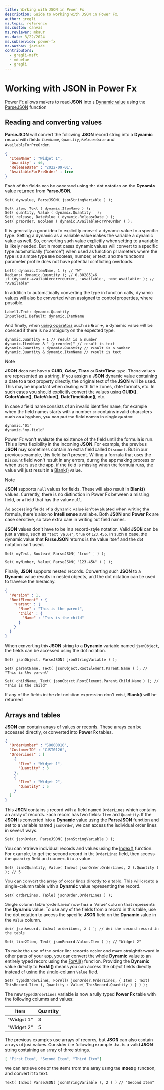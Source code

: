 ```yaml
---
title: Working with JSON in Power Fx
description: Guide to working with JSON in Power Fx.
author: gregli
ms.topic: reference
ms.custom: canvas
ms.reviewer: mkaur
ms.date: 3/22/2024
ms.subservice: power-fx
ms.author: jorisde
contributors:
  - gregli-msft
  - mduelae
  - gregli
---
```

# Working with JSON in Power Fx

Power Fx allows makers to read **JSON** into a [Dynamic value](untyped-object.md) using the [ParseJSON](reference/function-parsejson.md) function.

## Reading and converting values

**ParseJSON** will convert the following **JSON** record string into a **Dynamic** record with fields `ItemName`, `Quantity`, `ReleaseDate` and `AvailableForPreOrder`.

```JSON
{
  "ItemName" : "Widget 1",
  "Quantity" : 46,
  "ReleaseDate" : "2022-09-01",
  "AvailableForPreOrder" : true
}
```

Each of the fields can be accessed using the dot notation on the **Dynamic** value returned from **ParseJSON**.

```power-fx
Set( dynvalue, ParseJSON( jsonStringVariable ) );

Set( item, Text ( dynamic.ItemName ) );
Set( quantity, Value ( dynamic.Quantity ) );
Set( release, DateValue ( dynamic.ReleaseDate ) );
Set( preorder, Boolean ( dynamic.AvailableForPreOrder ) );
```

It is generally a good idea to explicitly convert a dynamic value to a specific type. Setting a dynamic as a variable value makes the variable a dynamic value as well. So, converting such value explicitly when setting to a variable is likely needed. But in most cases dynamic values will convert to a specific type automatically ("coerce") when used as function parameters where the type is a simple type like boolean, number, or text, and the function's parameter profile does not have potential conflicting overloads.

```power-fx
Left( dynamic.ItemName, 1 ); // "W"
Radians( dynamic.Quantity ); // 0.80285146
If (dynamic.AvailableForPreOrder, "Available", "Not Available" ); // "Available"
```

In addition to automatically converting the type in function calls, dynamic values will also be converted when assigned to control properties, where possible.

```power-fx
Label1.Text: dynamic.Quantity
InputText1.Default: dynamic.ItemName
```

And finally, when [using operators](./operators.md) such as **&** or **+**, a dynamic value will be coerced if there is no ambiguity on the expected type.

```power-fx
dynamic.Quantity + 1 // result is a number
dynamic.ItemName & " (preorder)" // result is text
dynamic.Quantity + dynamic.Quantity // result is a number
dynamic.Quantity & dynamic.ItemName // result is text
```

> [!NOTE]
> **JSON** does not have a **GUID**, **Color**, **Time** or **DateTime** type. These values are represented as a string. If you assign a **JSON** dynamic value containing a date to a text property directly, the original text of the **JSON** will be used. This may be important when dealing with time zones, date formats, etc. In such cases you should explicitly convert the values using **GUID()**, **ColorValue()**, **DateValue()**, **DateTimeValue()**, etc.

In case a field name consists of an invalid identifier name, for example when the field names starts with a number or contains invalid characters such as a hyphen, you can put the field names in single quotes:

```power-fx
dynamic.'01'
dynamic.'my-field'
```

Power Fx won't evaluate the existence of the field until the formula is run. This allows flexibility in the incoming **JSON**. For example, the previous **JSON** may sometimes contain an extra field called `Discount`. But in our previous example, this field isn't present. Writing a formula that uses the `Discount` field won't result in any errors, during the app making process or when users use the app. If the field is missing when the formula runs, the value will just result in a [Blank()](reference/function-isblank-isempty.md) value.

> [!NOTE]
> **JSON** supports `null` values for fields. These will also result in **Blank()** values. Currently, there is no distinction in Power Fx between a missing field, or a field that has the value `null`.

As accessing fields of a dynamic value isn't evaluated when writing the formula, there's also no **Intellisense** available. Both **JSON** and **Power Fx** are case sensitive, so take extra care in writing out field names.

**JSON** values don't have to be in a record-style notation. Valid **JSON** can be just a value, such as `"text value"`,  `true` or `123.456`. In such a case, the dynamic value that **ParseJSON** returns is the value itself and the dot notation isn't used.

```power-fx
Set( myText, Boolean( ParseJSON( "true" ) ) );

Set( myNumber, Value( ParseJSON( "123.456" ) ) );
```

Finally, **JSON** supports nested records. Converting such **JSON** to a **Dynamic** value results in nested objects, and the dot notation can be used to traverse the hierarchy.

```JSON
{
  "Version" : 1,
  "RootElement" : {
    "Parent" : {
      "Name" : "This is the parent",
      "Child" : {
        "Name" : "This is the child"
      }
    }
  }
}
```

When converting this **JSON** string to a **Dynamic** variable named `jsonObject`, the fields can be accessed using the dot notation.

```power-fx
Set( jsonObject, ParseJSON( jsonStringVariable ) );

Set( parentName, Text( jsonObject.RootElement.Parent.Name ) ); // "This is the parent"

Set( childName, Text( jsonObject.RootElement.Parent.Child.Name ) ); // "This is the child"
```

If any of the fields in the dot notation expression don't exist, **Blank()** will be returned.

## Arrays and tables

**JSON** can contain arrays of values or records. These arrays can be accessed directly, or converted into **Power Fx** tables.

```JSON
{
  "OrderNumber" : "SO000010",
  "CustomerID" : "CUST0126",
  "OrderLines" : [
    {
      "Item" : "Widget 1",
      "Quantity" : 3
    },
    {
      "Item" : "Widget 2",
      "Quantity" : 5
    }
  ]
}
```

This **JSON** contains a record with a field named `OrderLines` which contains an array of records. Each record has two fields: `Item` and `Quantity`. If the **JSON** is converted into a **Dynamic** value using the **ParseJSON** function and set to a variable named `jsonOrder`, we can access the individual order lines in several ways.

```power-fx
Set( jsonOrder, ParseJSON( jsonStringVariable ) );
```

You can retrieve individual records and values using the [Index()](reference/function-first-last.md) function. For example, to get the second record in the `OrderLines` field, then access the `Quantity` field and convert it to a value.

```power-fx
Set( line2Quantity, Value( Index( jsonOrder.OrderLines, 2 ).Quantity ) ); // 5
```

You can convert the array of order lines directly to a table. This will create a single-column table with a **Dynamic** value representing the record.

```power-fx
Set( orderLines, Table( jsonOrder.OrderLines ) );
```

Single column table 'orderLines' now has a 'Value' column that represents the **Dynamic** value. To use any of the fields from a record in this table, use the dot notation to access the specific **JSON** field on the **Dynamic** value in the `Value` column.

```power-fx
Set( jsonRecord, Index( orderLines, 2 ) ); // Get the second record in the table

Set( line2Item, Text( jsonRecord.Value.Item ) ); // "Widget 2"
```

To make the use of the order line records easier and more straightforward in other parts of your app, you can convert the whole **Dynamic** value to an entirely typed record using the [ForAll()](reference/function-forall.md) function. Providing the **Dynamic** value directly to **ForAll()** means you can access the object fields directly instead of using the single-column `Value` field.

```power-fx
Set( typedOrderLines, ForAll( jsonOrder.OrderLines, { Item : Text( ThisRecord.Item ), Quantity : Value( ThisRecord.Quantity ) } ) );
```

The new `typedOrderLines` variable is now a fully typed **Power Fx** table with the following columns and values:

| Item | Quantity |
| --- | --- |
| "Widget 1" | 3 |
| "Widget 2" | 5 |

The previous examples use arrays of records, but **JSON** can also contain arrays of just values. Consider the following example that is a valid **JSON** string containing an array of three strings.

```JSON
[ "First Item", "Second Item", "Third Item"]
```

We can retrieve one of the items from the array using the **Index()** function, and convert it to text.

```power-fx
Text( Index( ParseJSON( jsonStringVariable ), 2 ) ) // "Second Item"
```
